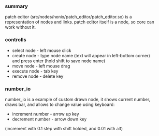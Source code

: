 ### summary
patch editor (src/nodes/honix/patch_editor/patch_editor.so) is a representation of nodes and links. patch editor itself is a node, so core can work without it.

### controlls
- select node - left mouse click
- create node - type node name (text will appear in left-bottom corner) and press enter (hold shift to save node name)
- move node - left mouse drag
- execute node - tab key
- remove node - delete key

### number_io
number_io is a example of custom drawn node, it shows current number, draws bar, and allows to change value using keyboard:
- increment number - arrow up key
- decrement number - arrow down key

(increment with 0.1 step with shift holded, and 0.01 with alt)
